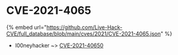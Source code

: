 # CVE-2021-4065
{% embed url="https://github.com/Live-Hack-CVE/full_database/blob/main/cves/2021/CVE-2021-4065.json" %}

* l00neyhacker ~> [CVE-2021-40650](https://www.alice-snow.ru/2021/database/cve-2021-4065/cve-2021-40650-l00neyhacker)